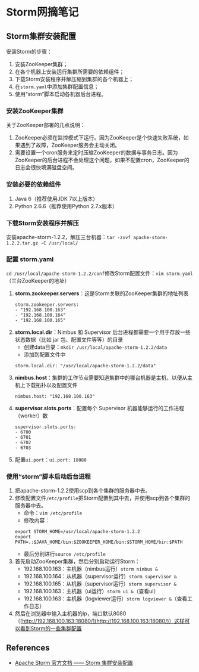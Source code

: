 # Storm网摘笔记

## Storm集群安装配置
安装Storm的步骤：
1. 安装ZooKeeper集群；
1. 在各个机器上安装运行集群所需要的依赖组件；
1. 下载Storm安装程序并解压缩到集群的各个机器上；
1. 在`storm.yaml`中添加集群配置信息；
1. 使用“storm”脚本启动各机器后台进程。

### 安装ZooKeeper集群
关于ZooKeeper部署的几点说明：
1. ZooKeeper必须在监控模式下运行。因为ZooKeeper是个快速失败系统，如果遇到了故障，ZooKeeper服务会主动关闭。
1. 需要设置一个cron服务来定时压缩ZooKeeper的数据与事务日志。因为ZooKeeper的后台进程不会处理这个问题，如果不配置cron，ZooKeeper的日志会很快填满磁盘空间。

### 安装必要的依赖组件
1. Java 6（推荐使用JDK 7以上版本）
1. Python 2.6.6（推荐使用Python 2.7.x版本）

### 下载Storm安装程序并解压
安装apache-storm-1.2.2，解压三台机器：`tar -zxvf apache-storm-1.2.2.tar.gz -C /usr/local/`

### 配置 storm.yaml
`cd /usr/local/apache-storm-1.2.2/conf`修改Storm配置文件：`vim storm.yaml`（三台ZooKeeper的地址）
1. **storm.zookeeper.servers**：这是Storm关联的ZooKeeper集群的地址列表
	```
	storm.zookeeper.servers:
	- "192.168.100.163"
	- "192.168.100.164"
	- "192.168.100.165"
	```
1. **storm.local.dir**：Nimbus 和 Supervisor 后台进程都需要一个用于存放一些状态数据（比如 jar 包、配置文件等等）的目录
    - 创建data目录：`mkdir /usr/local/apache-storm-1.2.2/data`
    - 添加到配置文件中
	```
	storm.local.dir: "/usr/local/apache-storm-1.2.2/data"
	```
1. **nimbus.host**：集群的工作节点需要知道集群中的哪台机器是主机，以便从主机上下载拓扑以及配置文件
	```
	nimbus.host: "192.168.100.163"
	```
1. **supervisor.slots.ports**：配置每个 Supervisor 机器能够运行的工作进程（worker）数
	```
	supervisor.slots.ports:
	- 6700
	- 6701
	- 6702
	- 6703
	```
1. 配置`ui.port`：`ui.port: 18080`

### 使用“storm”脚本启动后台进程
1. 把apache-storm-1.2.2使用scp到各个集群的服务器中去。	
1. 修改配置文件`/etc/profile`把Storm配置到其中去，并使用scp到各个集群的服务器中去。
    - 命令：`vim /etc/profile`
    - 修改内容：
    ```
    export STORM_HOME=/usr/local/apache-storm-1.2.2
    export PATH=.:$JAVA_HOME/bin:$ZOOKEEPER_HOME/bin:$STORM_HOME/bin:$PATH
    ```
    - 最后分别进行`source /etc/profile`
1. 首先启动ZooKeeper集群，然后分别启动运行Storm：
    - 192.168.100.163：主机器（nimbus运行）`storm nimbus &`
    - 192.168.100.164：从机器（supervisor运行）`storm supervisor &`
    - 192.168.100.165：从机器（supervisor运行）`storm supervisor &`
    - 192.168.100.163：主机器（ui运行）`storm ui &`（查看ui）
    - 192.168.100.163：主机器（logviewer运行）`storm logviewer &`（查看工作日志）
1. 然后在浏览器中输入主机器的ip，端口默认8080（[http://192.168.100.163:18080/](http://192.168.100.163:18080/)）这样可以看到Storm的一些集群配置

## References
- [Apache Storm 官方文档 —— Storm 集群安装配置](http://ifeve.com/storm-setting-up-a-storm-cluster/)
